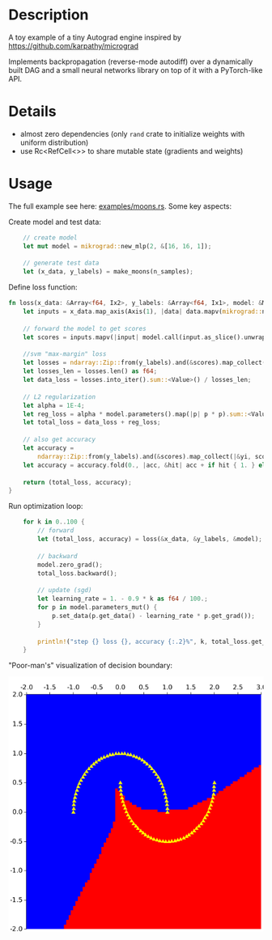 # Description

A toy example of a tiny Autograd engine inspired by https://github.com/karpathy/micrograd

Implements backpropagation (reverse-mode autodiff) over a dynamically built DAG and a small neural networks library
on top of it with a PyTorch-like API.

# Details

* almost zero dependencies (only `rand` crate to initialize weights with uniform distribution)
* use Rc<RefCell<>> to share mutable state (gradients and weights)

# Usage

The full example see here: [examples/moons.rs](examples/moons.rs). Some key aspects:

Create model and test data:

```rust
    // create model
    let mut model = mikrograd::new_mlp(2, &[16, 16, 1]);

    // generate test data
    let (x_data, y_labels) = make_moons(n_samples);
```

Define loss function:
```rust
fn loss(x_data: &Array<f64, Ix2>, y_labels: &Array<f64, Ix1>, model: &MLP) -> (Value, f64) {
    let inputs = x_data.map_axis(Axis(1), |data| data.mapv(mikrograd::new_value));

    // forward the model to get scores
    let scores = inputs.mapv(|input| model.call(input.as_slice().unwrap())[0].clone());

    //svm "max-margin" loss
    let losses = ndarray::Zip::from(y_labels).and(&scores).map_collect(|&yi, scorei| (1. + -yi * scorei).relu());
    let losses_len = losses.len() as f64;
    let data_loss = losses.into_iter().sum::<Value>() / losses_len;

    // L2 regularization
    let alpha = 1E-4;
    let reg_loss = alpha * model.parameters().map(|p| p * p).sum::<Value>();
    let total_loss = data_loss + reg_loss;

    // also get accuracy
    let accuracy =
        ndarray::Zip::from(y_labels).and(&scores).map_collect(|&yi, scorei| (yi > 0.) == (scorei.get_data() > 0.));
    let accuracy = accuracy.fold(0., |acc, &hit| acc + if hit { 1. } else { 0. }) / accuracy.len() as f64;

    return (total_loss, accuracy);
}
```

Run optimization loop:

```rust
    for k in 0..100 {
        // forward
        let (total_loss, accuracy) = loss(&x_data, &y_labels, &model);

        // backward
        model.zero_grad();
        total_loss.backward();

        // update (sgd)
        let learning_rate = 1. - 0.9 * k as f64 / 100.;
        for p in model.parameters_mut() {
            p.set_data(p.get_data() - learning_rate * p.get_grad());
        }

        println!("step {} loss {}, accuracy {:.2}%", k, total_loss.get_data(), accuracy * 100.);
    }
```

"Poor-man's" visualization of decision boundary:

![moons](moons_100.png)